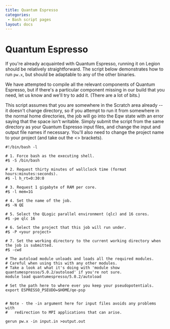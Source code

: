 ```yaml
---
title: Quantum Espresso
categories:
 - Bash script pages
layout: docs
---
```


# Quantum Espresso

If you're already acquainted with Quantum Espresso, running it on Legion
should be relatively straightforward. The script below demonstrates how
to run `pw.x`, but should be adaptable to any of the other binaries.

We have attempted to compile all the relevant components of Quantum
Espresso, but if there's a particular component missing in our build
that you need, let us know and we'll try to add it. (There are a lot of
bits.)

This script assumes that you are somewhere in the Scratch area already
-- it doesn't change directory, so if you attempt to run it from
somewhere in the normal home directories, the job will go into the Eqw
state with an error saying that the space isn't writable. Simply submit
the script from the same directory as your Quantum Espresso input files,
and change the input and output file names if necessary. You'll also
need to change the project name to your project (and take out the \<\>
brackets).

```
#!/bin/bash -l

# 1. Force bash as the executing shell.
#$ -S /bin/bash

# 2. Request thirty minutes of wallclock time (format hours:minutes:seconds).
#$ -l h_rt=0:30:0

# 3. Request 1 gigabyte of RAM per core.
#$ -l mem=1G

# 4. Set the name of the job.
#$ -N QE

# 5. Select the QLogic parallel environment (qlc) and 16 cores.
#$ -pe qlc 16

# 6. Select the project that this job will run under.
#$ -P <your project>

# 7. Set the working directory to the current working directory when the job is submitted. 
#$ -cwd 

# The autoload module unloads and loads all the required modules.
# Careful when using this with any other modules.
# Take a look at what it's doing with 'module show quantumespresso/5.0.2/autoload' if you're not sure.
module load quantumespresso/5.0.2/autoload

# Set the path here to where ever you keep your pseudopotentials.
export ESPRESSO_PSEUDO=$HOME/qe-psp


# Note - the -in argument here for input files avoids any problems with 
#   redirection to MPI applications that can arise.

gerun pw.x -in input.in >output.out
```
